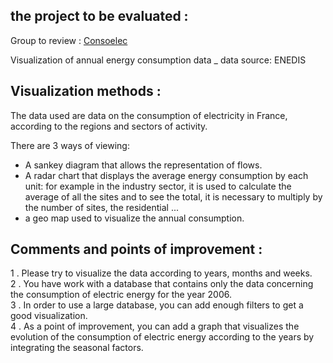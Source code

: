 ## the project to be evaluated :

Group to review : [Consoelec](https://github.com/hichamelhady/ConsoElec)

Visualization of annual energy consumption data _ data source: ENEDIS

## Visualization methods :
The data used are data on the consumption of electricity in France, according to the regions and sectors of activity.

There are 3 ways of viewing:
- A sankey diagram that allows the representation of flows.
- A radar chart that displays the average energy consumption by each unit: for example in the industry sector, it is used to calculate the average of all the sites and to see the total, it is necessary to multiply by the number of sites, the residential ...
- a geo map used to visualize the annual consumption.
## Comments and points of improvement :
 <ls> 
 1 . Please try to visualize the data according to years, months and weeks.
 </br>
 2 . You have work with a database that contains only the data concerning the consumption of electric energy for the year 2006.
  </br>
 3 . In order to use a large database, you can add enough filters to get a good visualization.
  </br>
 4 . As a point of improvement, you can add a graph that visualizes the evolution of the consumption of electric energy according to the years by integrating the seasonal factors.
 </ls>
